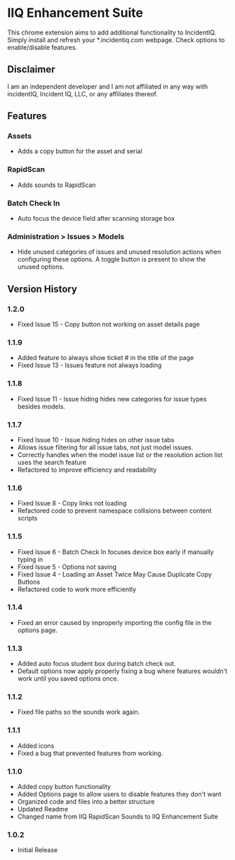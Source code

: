 # IIQ Enhancement Suite
This chrome extension aims to add additional functionality to IncidentIQ. Simply install and refresh your *.incidentiq.com webpage. Check options to enable/disable features.

## Disclaimer
I am an independent developer and I am not affiliated in any way with incidentIQ, Incident IQ, LLC, or any affiliates thereof.

## Features
### Assets
- Adds a copy button for the asset and serial
### RapidScan
- Adds sounds to RapidScan
### Batch Check In
- Auto focus the device field after scanning storage box
### Administration > Issues > Models
- Hide unused categories of issues and unused resolution actions when configuring these options. A toggle button is present to show the unused options.
## Version History
### 1.2.0
- Fixed Issue 15 - Copy button not working on asset details page
### 1.1.9
- Added feature to always show ticket # in the title of the page
- Fixed Issue 13 - Issues feature not always loading
### 1.1.8
- Fixed Issue 11 - Issue hiding hides new categories for issue types besides models.
### 1.1.7
- Fixed Issue 10 - Issue hiding hides on other issue tabs
- Allows issue filtering for all issue tabs, not just model issues.
- Correctly handles when the model issue list or the resolution action list uses the search feature
- Refactored to improve efficiency and readability
### 1.1.6
- Fixed Issue 8 - Copy links not loading
- Refactored code to prevent namespace collisions between content scripts
### 1.1.5
- Fixed Issue 6 - Batch Check In focuses device box early if manually typing in
- Fixed Issue 5 - Options not saving
- Fixed Issue 4 - Loading an Asset Twice May Cause Duplicate Copy Buttons
- Refactored code to work more efficiently
### 1.1.4
- Fixed an error caused by improperly importing the config file in the options page.
### 1.1.3
- Added auto focus student box during batch check out.
- Default options now apply properly fixing a bug where features wouldn't work until you saved options once.
### 1.1.2
- Fixed file paths so the sounds work again.
### 1.1.1
- Added icons
- Fixed a bug that prevented features from working.
### 1.1.0
- Added copy button functionality
- Added Options page to allow users to disable features they don't want
- Organized code and files into a better structure
- Updated Readme
- Changed name from IIQ RapidScan Sounds to IIQ Enhancement Suite
### 1.0.2
- Initial Release